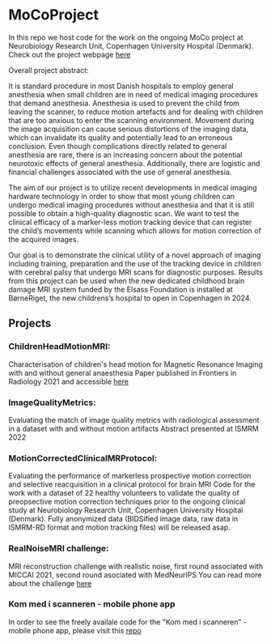 # MoCoProject
In this repo we host code for the work on the ongoing MoCo project at Neurobiology Research Unit, Copenhagen University Hospital (Denmark). Check out the project webpage [here](https://sites.google.com/view/melanieganz/research-projects/imaging-children-without-anesthesia)

Overall project abstract:

It is standard procedure in most Danish hospitals to employ general anesthesia when small children are in need of medical imaging procedures that demand anesthesia. Anesthesia is used to prevent the child from leaving the scanner, to reduce motion artefacts and for dealing with children that are too anxious to enter the scanning environment. Movement during the image acquisition can cause serious distortions of the imaging data, which can invalidate its quality and potentially lead to an erroneous conclusion. Even though complications directly related to general anesthesia are rare, there is an increasing concern about the potential neurotoxic effects of general anesthesia. Additionally, there are logistic and financial challenges associated with the use of general anesthesia.

The aim of our project is to utilize recent developments in medical imaging hardware technology in order to show that most young children can undergo medical imaging procedures without anesthesia and that it is still possible to obtain a high-quality diagnostic scan. We want to test the clinical efficacy of a marker-less motion tracking device that can register the child’s movements while scanning which allows for motion correction of the acquired images.

Our goal is to demonstrate the clinical utility of a novel approach of imaging including training, preparation and the use of the tracking device in children with cerebral palsy that undergo MRI scans for diagnostic purposes. Results from this project can be used when the new dedicated childhood brain damage MRI system funded by the Elsass Foundation is installed at BørneRiget, the new childrens’s hospital to open in Copenhagen in 2024.


## Projects
### ChildrenHeadMotionMRI:
Characterisation of children's head motion for Magnetic Resonance Imaging with and without general anaesthesia
Paper published in Frontiers in Radiology 2021 and accessible [here](https://www.frontiersin.org/articles/10.3389/fradi.2021.789632/full)

### ImageQualityMetrics:
Evaluating the match of image quality metrics with radiological assessment in a dataset with and without motion artifacts
Abstract presented at ISMRM 2022

### MotionCorrectedClinicalMRProtocol:
Evaluating the performance of markerless prospective motion correction and selective reacquisition in a clinical protocol for brain MRI
Code for the work with a dataset of 22 healthy volunteers to validate the quality of preopsective motion correction techniques prior to the ongoing clinical study at Neurobiology Research Unit, Copenhagen University Hospital (Denmark). Fully anonymized data (BIDSified image data, raw data in ISMRM-RD format and motion tracking files) will be released asap.

### RealNoiseMRI challenge:
MRI reconstruction challenge with realistic noise, first round associated with MICCAI 2021, second round asociated with MedNeurIPS
You can read more about the challenge [here](https://realnoisemri.grand-challenge.org/)

### Kom med i scanneren - mobile phone app
In order to see the freely availale code for the "Kom med i scanneren" - mobile phone app, please visit this [repo](https://github.com/melanieganz/Borneriget_MRI)

